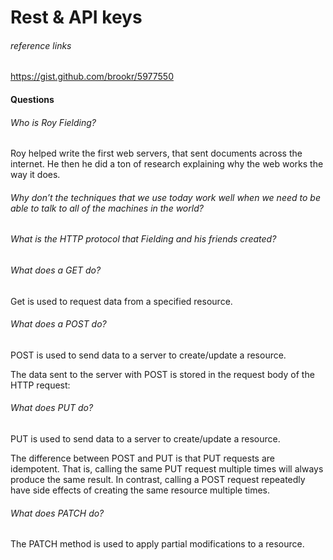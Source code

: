 # Rest & API keys

###### reference links

https://gist.github.com/brookr/5977550

#### Questions

###### Who is Roy Fielding?

Roy helped write the first web servers, that sent documents across the internet. He then he did a ton of research explaining why the web works the way it does.


###### Why don’t the techniques that we use today work well when we need to be able to talk to all of the machines in the world?


###### What is the HTTP protocol that Fielding and his friends created?


###### What does a GET do?

Get is used to request data from a specified resource.


###### What does a POST do?

POST is used to send data to a server to create/update a resource.

The data sent to the server with POST is stored in the request body of the HTTP request:


###### What does PUT do?

PUT is used to send data to a server to create/update a resource.

The difference between POST and PUT is that PUT requests are idempotent. That is, calling the same PUT request multiple times will always produce the same result. In contrast, calling a POST request repeatedly have side effects of creating the same resource multiple times.


###### What does PATCH do?

The PATCH method is used to apply partial modifications to a resource.



